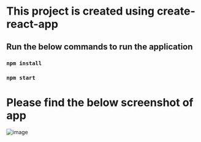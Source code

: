 # This project is created using create-react-app

## Run the below commands to run the application
### `npm install`
### `npm start`

# Please find the below screenshot of app

![image](https://user-images.githubusercontent.com/28999420/190918288-1695421a-d047-4980-bce7-7dc617393d1b.png)

